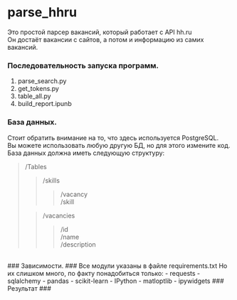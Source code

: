 # parse_hhru
Это простой парсер вакансий, который работает с API hh.ru<br/>
Он достаёт вакансии с сайтов, а потом и информацию из самих вакансий.<br/>
### Последовательность запуска программ. ###
1. parse_search.py
2. get_tokens.py
3. table_all.py
4. build_report.ipunb
### База данных. ###
Стоит обратить внимание на то, что здесь используется PostgreSQL.<br/>
Вы можете использовать любую другую БД, но для этого измените код.<br/>
База данных должна иметь следующую структуру: <br/>
>/Tables<br/>
>>/skills<br/>
>>>/vacancy<br/>
>>>/skill<br/>
>
>>/vacancies<br/>
>>>/id<br/>
>>>/name<br/>
>>>/description<br/>
<br/>
### Зависимости. ###
Все модули указаны в файле requirements.txt
Но их слишком много, по факту понадобиться только:
- requests
- sqlalchemy
- pandas
- scikit-learn
- IPython
- matloptlib
- ipywidgets
### Результат ###
